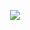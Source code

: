<p align="center">
    <a href="https://travis-ci.com/github/amthorn/Codenalysis" alt="build"><img src="https://travis-ci.com/amthorn/Codenalysis.svg?branch=master" /></a>
</p>